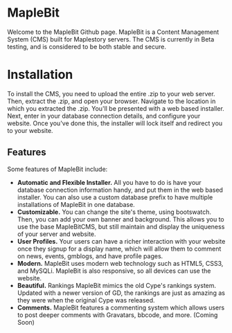 MapleBit
============
Welcome to the MapleBit Github page. MapleBit is a Content Management System (CMS) built for Maplestory servers. The CMS is currently in Beta testing, and is considered to be both stable and secure. 

Installation
============
To install the CMS, you need to upload the entire .zip to your web server. Then, extract the .zip, and open your browser. Navigate to the location in which you extracted the .zip. You'll be presented with a web based installer. Next, enter in your database connection details, and configure your website. Once you've done this, the installer will lock itself and redirect you to your website.

Features
------------
Some features of MapleBit include:

 - **Automatic and Flexible Installer.** All you have to do is have your database connection information handy, and put them in the web based installer. You can also use a custom database prefix to have multiple installations of MapleBit in one database.
 - **Customizable.** You can change the site's theme, using bootswatch. Then, you can add your own banner and background. This allows you to use the base MapleBitCMS, but still maintain and display the uniqueness of your server and website.
 - **User Profiles.** Your users can have a richer interaction with your website once they signup for a display name, which will allow them to comment on news, events, gmblogs, and have profile pages.
 - **Modern.** MapleBit uses modern web technology such as HTML5, CSS3, and MySQLi. MapleBit is also responsive, so all devices can use the website.
 - **Beautiful.** Rankings MapleBit mimics the old Cype's rankings system. Updated with a newer version of GD, the rankings are just as amazing as they were when the original Cype was released.
 - **Comments.** MapleBit features a commenting system which allows users to post deeper comments with Gravatars, bbcode, and more. (Coming Soon)